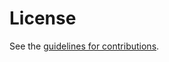 # License

See the
[guidelines for contributions](https://github.com/unicorn-wg/aipref-attachment/blob/main/CONTRIBUTING.md).
